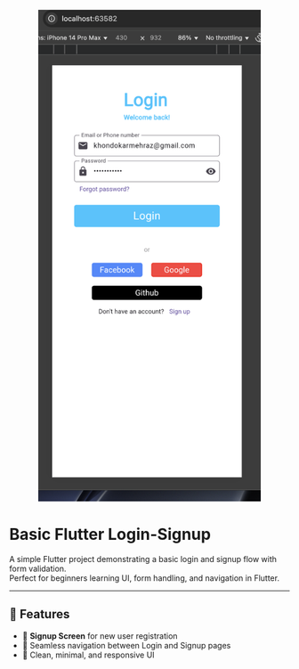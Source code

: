 <p align="center">
  <img src="https://raw.githubusercontent.com/itz-mehraz/Basic_Flutter_Login-Signup/main/login_screenshot.png" alt="Login Screen" width="400"/>
</p>

# Basic Flutter Login-Signup

A simple Flutter project demonstrating a basic login and signup flow with form validation.  
Perfect for beginners learning UI, form handling, and navigation in Flutter.

---

## 🚀 Features

- 📝 **Signup Screen** for new user registration  
- 🔄 Seamless navigation between Login and Signup pages  
- 📱 Clean, minimal, and responsive UI  

